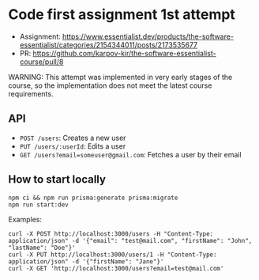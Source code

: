# Code first assignment 1st attempt

- Assignment: https://www.essentialist.dev/products/the-software-essentialist/categories/2154344011/posts/2173535677
- PR: https://github.com/karpov-kir/the-software-essentialist-course/pull/8

WARNING: This attempt was implemented in very early stages of the course, so the implementation does not meet the latest course requirements.

## API

- `POST /users`: Creates a new user
- `PUT /users/:userId`: Edits a user
- `GET /users?email=someuser@gmail.com`: Fetches a user by their email

## How to start locally

```
npm ci && npm run prisma:generate prisma:migrate
npm run start:dev
```

Examples:

```
curl -X POST http://localhost:3000/users -H "Content-Type: application/json" -d '{"email": "test@mail.com", "firstName": "John", "lastName": "Doe"}'
curl -X PUT http://localhost:3000/users/1 -H "Content-Type: application/json" -d '{"firstName": "Jane"}'
curl -X GET 'http://localhost:3000/users?email=test@mail.com'
```
